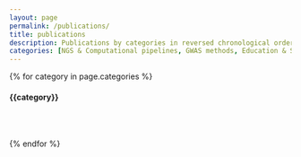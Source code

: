 ```yaml
---
layout: page
permalink: /publications/
title: publications
description: Publications by categories in reversed chronological order. Generated by jekyll-scholar.
categories: [NGS & Computational pipelines, GWAS methods, Education & Scientific communication]
---
```


{% for category in page.categories %}
  <h4 class="year">{{category}}</h4>
  <br/> <br/>

{% endfor %}


